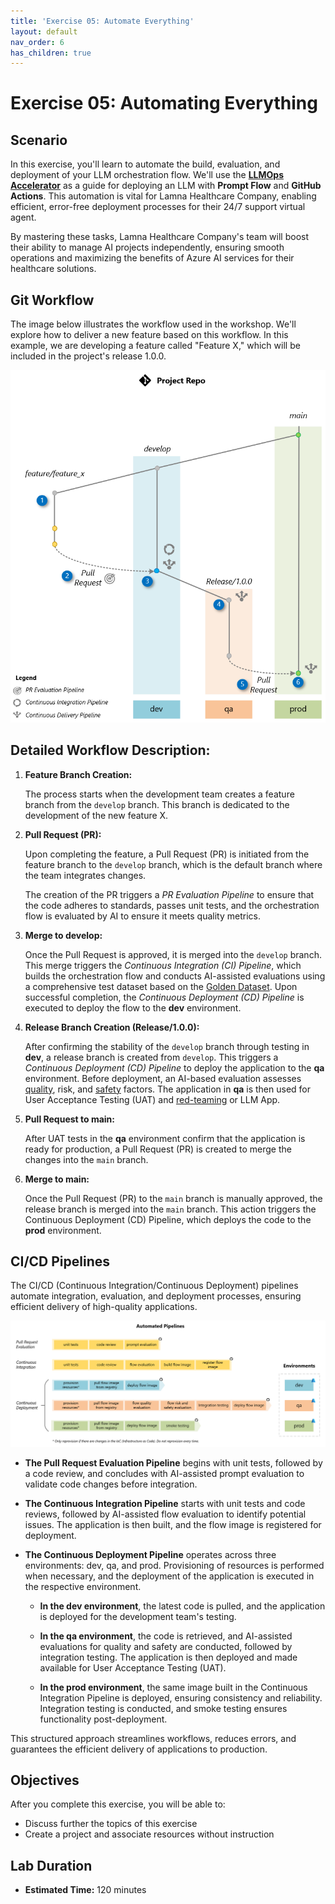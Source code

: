 ```yaml
---
title: 'Exercise 05: Automate Everything'
layout: default
nav_order: 6
has_children: true
---
```


# Exercise 05: Automating Everything

## Scenario

In this exercise, you'll learn to automate the build, evaluation, and deployment of your LLM orchestration flow. We'll use the [**LLMOps Accelerator**](https://github.com/azure/llmops) as a guide for deploying an LLM with **Prompt Flow** and **GitHub Actions**. This automation is vital for Lamna Healthcare Company, enabling efficient, error-free deployment processes for their 24/7 support virtual agent.

By mastering these tasks, Lamna Healthcare Company's team will boost their ability to manage AI projects independently, ensuring smooth operations and maximizing the benefits of Azure AI services for their healthcare solutions.

## Git Workflow

The image below illustrates the workflow used in the workshop. We'll explore how to deliver a new feature based on this workflow. In this example, we are developing a feature called "Feature X," which will be included in the project's release 1.0.0.

![Git Workflow](images/git_workflow_branching.png)

## Detailed Workflow Description:

1. **Feature Branch Creation:**

   The process starts when the development team creates a feature branch from the `develop` branch. This branch is dedicated to the development of the new feature X.

2. **Pull Request (PR):**

   Upon completing the feature, a Pull Request (PR) is initiated from the feature branch to the `develop` branch, which is the default branch where the team integrates changes.

   The creation of the PR triggers a *PR Evaluation Pipeline* to ensure that the code adheres to standards, passes unit tests, and the orchestration flow is evaluated by AI to ensure it meets quality metrics.

3. **Merge to develop:**

   Once the Pull Request is approved, it is merged into the `develop` branch. This merge triggers the *Continuous Integration (CI) Pipeline*, which builds the orchestration flow and conducts AI-assisted evaluations using a comprehensive test dataset based on the [Golden Dataset](https://aka.ms/copilot-golden-dataset-guide). Upon successful completion, the *Continuous Deployment (CD) Pipeline* is executed to deploy the flow to the **dev** environment.

4. **Release Branch Creation (Release/1.0.0):**

   After confirming the stability of the `develop` branch through testing in **dev**, a release branch is created from `develop`. This triggers a *Continuous Deployment (CD) Pipeline* to deploy the application to the **qa** environment. Before deployment, an AI-based evaluation assesses [quality](https://learn.microsoft.com/en-us/azure/ai-studio/how-to/develop/flow-evaluate-sdk), risk, and [safety](https://learn.microsoft.com/en-us/azure/ai-studio/how-to/develop/simulator-interaction-data) factors. The application in **qa** is then used for User Acceptance Testing (UAT) and [red-teaming](https://learn.microsoft.com/en-us/azure/ai-services/openai/concepts/red-teaming) or LLM App.

5. **Pull Request to main:**

   After UAT tests in the **qa** environment confirm that the application is ready for production, a Pull Request (PR) is created to merge the changes into the `main` branch.

6. **Merge to main:**

   Once the Pull Request (PR) to the `main` branch is manually approved, the release branch is merged into the `main` branch. This action triggers the Continuous Deployment (CD) Pipeline, which deploys the code to the **prod** environment.

## CI/CD Pipelines

The CI/CD (Continuous Integration/Continuous Deployment) pipelines automate integration, evaluation, and deployment processes, ensuring efficient delivery of high-quality applications.

![Pipelines](images/git_workflow_pipelines.png)

- **The Pull Request Evaluation Pipeline** begins with unit tests, followed by a code review, and concludes with AI-assisted prompt evaluation to validate code changes before integration.

- **The Continuous Integration Pipeline** starts with unit tests and code reviews, followed by AI-assisted flow evaluation to identify potential issues. The application is then built, and the flow image is registered for deployment.

- **The Continuous Deployment Pipeline** operates across three environments: dev, qa, and prod. Provisioning of resources is performed when necessary, and the deployment of the application is executed in the respective environment.

  - **In the dev environment**, the latest code is pulled, and the application is deployed for the development team's testing.

  - **In the qa environment**, the code is retrieved, and AI-assisted evaluations for quality and safety are conducted, followed by integration testing. The application is then deployed and made available for User Acceptance Testing (UAT).

  - **In the prod environment**, the same image built in the Continuous Integration Pipeline is deployed, ensuring consistency and reliability. Integration testing is conducted, and smoke testing ensures functionality post-deployment.

This structured approach streamlines workflows, reduces errors, and guarantees the efficient delivery of applications to production.

## Objectives

After you complete this exercise, you will be able to:

- Discuss further the topics of this exercise
- Create a project and associate resources without instruction

## Lab Duration

- **Estimated Time:** 120 minutes